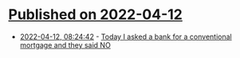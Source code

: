 # [Published on 2022-04-12](index.md)

* [2022-04-12, 08:24:42](https://news.ycombinator.com/item?id=30999974) - [Today I asked a bank for a conventional mortgage and they said NO](https://twitter.com/dvassallo/status/1513681139952541700)
